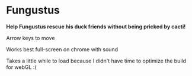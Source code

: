 # Fungustus
**Help Fungustus rescue his duck friends without being pricked by cacti!**

Arrow keys to move

Works best full-screen on chrome with sound

Takes a little while to load because I didn't have time to optimize the build for webGL :(
